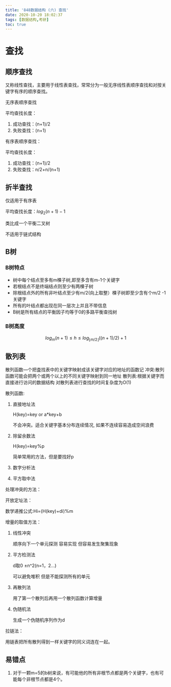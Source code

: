 ```yaml
---
title: '848数据结构 (六) 查找'
date: 2020-10-20 18:02:37
tags: [数据结构,考研]
toc: true
---
```


# 查找

## 顺序查找

又称线性查找，主要用于线性表查找，常常分为一般无序线性表顺序查找和对按关键字有序的顺序查找。

无序表顺序查找

平均查找长度：

1. 成功查找：(n+1)/2
2. 失败查找：(n+1)



有序表顺序查找：

平均查找长度：

1. 成功查找：(n+1)/2
2. 失败查找：n/2+n/(n+1)



## 折半查找

仅适用于有序表

平均查找长度：$log_2(n+1)-1$

类比成一个平衡二叉树

不适用于链式结构

## B树

### B树特点

- 树中每个结点至多有m棵子树,即至多含有m-1个关键字
- 若根结点不是终端结点则至少有两棵子树
- 除根结点外的所有非叶结点至少有m/2(向上取整）棵子树即至少含有个m/2 -1关键字
- 所有的叶结点都出现在同一层次上并且不带信息
- B树是所有结点的平衡因子均等于0的多路平衡查找树

### B树高度

$$ log_m(n+1)\leq h\leq log_{\lfloor m/2 \rfloor}((n+1)/2)+1$$




## 散列表

散列函数—个把査找表中的关键字映射成该关键字对应的地址的函数记
冲突:散列函数可能会把两个或两个以上的不同关键字映射到同一地址
散列表:根据关键字而直接进行访问的数据结构
对散列表进行查找的时间复杂度为O(1)



散列函数:

1. 直接地址法

   H(key)=key or a*key+b

   不会冲突。适合关键字基本分布连续情况, 如果不连续容易造成空间浪费

2. 除留余数法

   H(key)=key%p

   简单常用的方法，但是要找好p

3. 数字分析法

4. 平方取中法

处理冲突的方法：

开放定址法：

数学递推公式:Hi=(H(key)+di)%m

增量的取值方法：

1. 线性冲突

   顺序向下一个单元探测  容易实现 但容易发生聚集现象

2. 平方检测法

   d取0 ±n^2(n=1，2...)

   可以避免堆积 但是不能探测所有的单元

3. 再散列法

   用了第一个散列后再用一个散列函数计算增量

4. 伪随机法

   生成一个伪随机序列作为d

拉链法：

用链表把所有散列得到一样关键字的同义词连在一起。

## 易错点

1. 对于一颗m=5的b树来说，有可能他的所有非根节点都是两个关键字，也有可能每个非根节点都是4个。